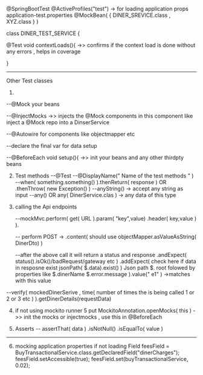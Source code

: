 
@SpringBootTest
@ActiveProfiles("test") -> for loading application props  application-test.properties
@MockBean( { DINER_SREVICE.class , XYZ.class } ) 

class  DINER_TEST_SERVICE {

@Test 
void contextLoads(){  ->> confirms if the context load is done without any errors , helps in coverage 

}



---


Other Test classes 


1.
  --@Mock your beans
  
  --@InjectMocks   ->> injects the @Mock components in this component like inject a @Mock repo into a DinserService
  
  --@Autowire for components like objectmapper etc

  --declare the final var for data setup

  --@BeforeEach
  void setup(){ ->> init your beans and any other thirdpty beans


2. Test methods
   --@Test
   --@DisplayName(" Name of the test methods " )
   --when( something.something() ).thenReturn( response )  OR .thenThrow( new Exception() )
   --anyString() -> accept any string as input
   --any() OR  any( DinerService.clas )  ->  any data of this type




3. calling the Api endpoints
   
   --mockMvc.perform(  get( URL ).param( "key",value) .header( key,value )  ).

   -- perform POST ->   .content( should use objectMapper.asValueAsString( DinerDto) )

   --after the above call it will return a status and response  .andExpect( status().isOk()/badRequest/gateway etc )
        .addExpect( check here if data in resposne exist jsonPath( $.data).exist()  )
         Json path $. root folowed by properties like $.dinerName $.error.message  ).value(" e1" ) ->matches with this value 




  --verify( mockedDinerSerive , time( number of times the is being called 1 or 2 or 3 etc ) ).getDinerDetails(requestData) 






4. if not using mockito runner 5
    put MockitoAnnotation.openMocks( this )   ->> init the mocks or injectmocks , use this in @BeforeEach

   


5. Asserts
-- assertThat( data ) .isNotNull()  .isEqualTo( value )


----


6. mocking application properties if not loading
      Field feesField = BuyTransactionalService.class.getDeclaredField("dinerCharges");
        feesField.setAccessible(true);
        feesField.set(buyTransactionalService, 0.02);
